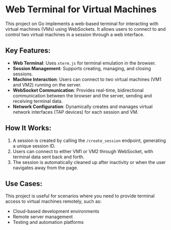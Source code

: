 # Web Terminal for Virtual Machines

This project on Go implements a web-based terminal for interacting with virtual machines (VMs) using WebSockets. It allows users to connect to and control two virtual machines in a session through a web interface.

## Key Features:
- **Web Terminal**: Uses `xterm.js` for terminal emulation in the browser.
- **Session Management**: Supports creating, managing, and closing sessions.
- **Machine Interaction**: Users can connect to two virtual machines (VM1 and VM2) running on the server.
- **WebSocket Communication**: Provides real-time, bidirectional communication between the browser and the server, sending and receiving terminal data.
- **Network Configuration**: Dynamically creates and manages virtual network interfaces (TAP devices) for each session and VM.

## How It Works:
1. A session is created by calling the `/create_session` endpoint, generating a unique session ID.
2. Users can connect to either VM1 or VM2 through WebSocket, with terminal data sent back and forth.
3. The session is automatically cleaned up after inactivity or when the user navigates away from the page.

## Use Cases:
This project is useful for scenarios where you need to provide terminal access to virtual machines remotely, such as:
- Cloud-based development environments
- Remote server management
- Testing and automation platforms
